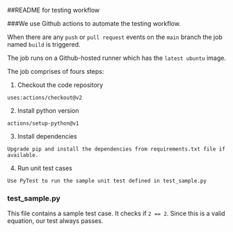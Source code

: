 ##README for testing workflow

###We use Github actions to automate the testing workflow. 

When there are any `push` or `pull request` events on the `main` branch the job named `build` is triggered.

The job runs on a Github-hosted runner which has the `latest ubuntu` image.

The job comprises of fours steps:

1. Checkout the code repository
```
uses:actions/checkout@v2
```

2. Install python version 
```
actions/setup-python@v1
```

3. Install dependencies

```
Upgrade pip and install the dependencies from requirements.txt file if available.
```

4. Run unit test cases
```
Use PyTest to run the sample unit test defined in test_sample.py
```

### test_sample.py

This file contains a sample test case. It checks if `2 == 2`. Since this is a valid equation, our test always passes.



